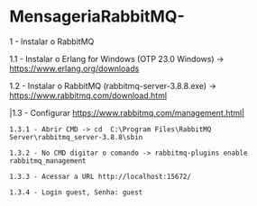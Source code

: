 # MensageriaRabbitMQ-
1 - Instalar o RabbitMQ

1.1 - Instalar o Erlang for Windows (OTP 23.0 Windows) -> https://www.erlang.org/downloads

1.2 - Instalar o RabbitMQ (rabbitmq-server-3.8.8.exe) -> https://www.rabbitmq.com/download.html

|1.3 - Configurar https://www.rabbitmq.com/management.html|

    1.3.1 - Abrir CMD -> cd	 C:\Program Files\RabbitMQ Server\rabbitmq_server-3.8.8\sbin

    1.3.2 - No CMD digitar o comando -> rabbitmq-plugins enable rabbitmq_management

    1.3.3 - Acessar a URL http://localhost:15672/

    1.3.4 - Login guest, Senha: guest
